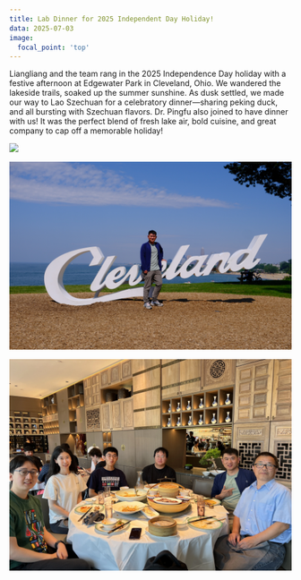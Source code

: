 ```yaml
---
title: Lab Dinner for 2025 Independent Day Holiday!
data: 2025-07-03
image:
  focal_point: 'top'
---
```




<!--more-->

Liangliang and the team rang in the 2025 Independence Day holiday with a festive afternoon at Edgewater Park in Cleveland, Ohio. We wandered the lakeside trails, soaked up the summer sunshine. As dusk settled, we made our way to Lao Szechuan for a celebratory dinner—sharing peking duck, and all bursting with Szechuan flavors. Dr. Pingfu also joined to have dinner with us! It was the perfect blend of fresh lake air, bold cuisine, and great company to cap off a memorable holiday!

![](IMG_6485.jpeg)

![](IMG279.jpeg)

![](Image_20250710_165236_046.jpeg)
